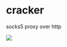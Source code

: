 # cracker
socks5 proxy over http

![](https://github.com/lovedboy/cracker/blob/master/%7B0495D872-A0BA-4E44-8DBC-2BA020F52FC7%7D.png?raw=true)
